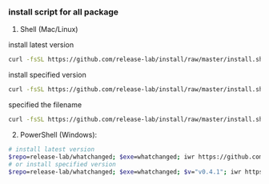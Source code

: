 ### install script for all package

1. Shell (Mac/Linux)

install latest version

```bash
curl -fsSL https://github.com/release-lab/install/raw/master/install.sh | bash -s release-lab/whatchanged
```

install specified version

```bash
curl -fsSL https://github.com/release-lab/install/raw/master/install.sh | bash -s release-lab/whatchanged -v=v0.4.1
```

specified the filename

```bash
curl -fsSL https://github.com/release-lab/install/raw/master/install.sh | bash -s release-lab/whatchanged -e=whatchanged
```

2. PowerShell (Windows):

```bash
# install latest version
$repo=release-lab/whatchanged; $exe=whatchanged; iwr https://github.com/release-lab/install/raw/master/install.ps1 -useb | iex
# or install specified version
$repo=release-lab/whatchanged; $exe=whatchanged; $v="v0.4.1"; iwr https://github.com/release-lab/install/raw/master/install.ps1 -useb | iex
```

